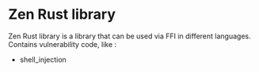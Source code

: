 # Zen Rust library
Zen Rust library is a library that can be used via FFI in different languages. Contains vulnerability code, like : 
- shell_injection
